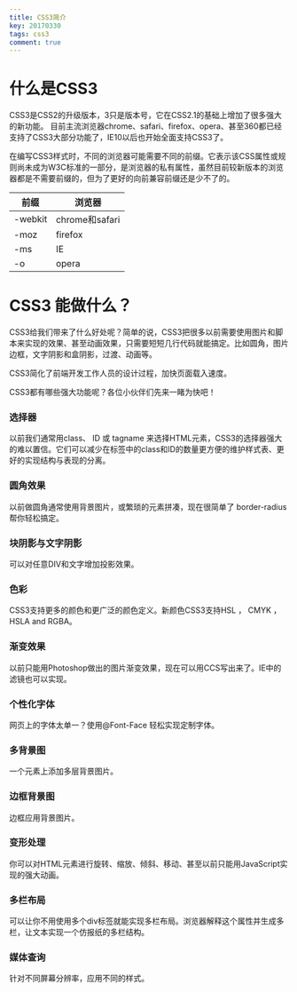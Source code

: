 ```yaml
---
title: CSS3简介
key: 20170330
tags: css3
comment: true
---
```


# 什么是CSS3

CSS3是CSS2的升级版本，3只是版本号，它在CSS2.1的基础上增加了很多强大的新功能。 目前主流浏览器chrome、safari、firefox、opera、甚至360都已经支持了CSS3大部分功能了，IE10以后也开始全面支持CSS3了。

在编写CSS3样式时，不同的浏览器可能需要不同的前缀。它表示该CSS属性或规则尚未成为W3C标准的一部分，是浏览器的私有属性，虽然目前较新版本的浏览器都是不需要前缀的，但为了更好的向前兼容前缀还是少不了的。


前缀 | 浏览器
----|----
-webkit | chrome和safari
-moz | firefox
-ms | IE
-o | opera

# CSS3 能做什么？

CSS3给我们带来了什么好处呢？简单的说，CSS3把很多以前需要使用图片和脚本来实现的效果、甚至动画效果，只需要短短几行代码就能搞定。比如圆角，图片边框，文字阴影和盒阴影，过渡、动画等。

CSS3简化了前端开发工作人员的设计过程，加快页面载入速度。

CSS3都有哪些强大功能呢？各位小伙伴们先来一睹为快吧！

### 选择器
以前我们通常用class、 ID 或 tagname 来选择HTML元素，CSS3的选择器强大的难以置信。它们可以减少在标签中的class和ID的数量更方便的维护样式表、更好的实现结构与表现的分离。
 
### 圆角效果
以前做圆角通常使用背景图片，或繁琐的元素拼凑，现在很简单了 border-radius 帮你轻松搞定。

### 块阴影与文字阴影
可以对任意DIV和文字增加投影效果。

### 色彩
CSS3支持更多的颜色和更广泛的颜色定义。新颜色CSS3支持HSL ， CMYK ，HSLA and RGBA。

### 渐变效果
以前只能用Photoshop做出的图片渐变效果，现在可以用CCS写出来了。IE中的滤镜也可以实现。

### 个性化字体
网页上的字体太单一？使用@Font-Face 轻松实现定制字体。

### 多背景图
一个元素上添加多层背景图片。

### 边框背景图
边框应用背景图片。
 
### 变形处理
你可以对HTML元素进行旋转、缩放、倾斜、移动、甚至以前只能用JavaScript实现的强大动画。

### 多栏布局
可以让你不用使用多个div标签就能实现多栏布局。浏览器解释这个属性并生成多栏，让文本实现一个仿报纸的多栏结构。

### 媒体查询
针对不同屏幕分辨率，应用不同的样式。


